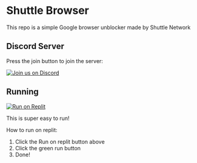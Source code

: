 # Shuttle Browser

This repo is a simple Google browser unblocker made by Shuttle Network


## Discord Server

Press the join button to join the server:

[![Join us on Discord](https://invidget.switchblade.xyz/RYk4qhFt23)](https://discord.gg/RYk4qhFt23)


## Running

[![Run on Replit](https://binbashbanana.github.io/deploy-buttons/buttons/remade/replit.svg)](https://replit.com/github/shuttlenetwork/proxybrowser)

This is super easy to run!

How to run on replit:
1. Click the Run on replit button above
2. Click the green run button
3. Done!

